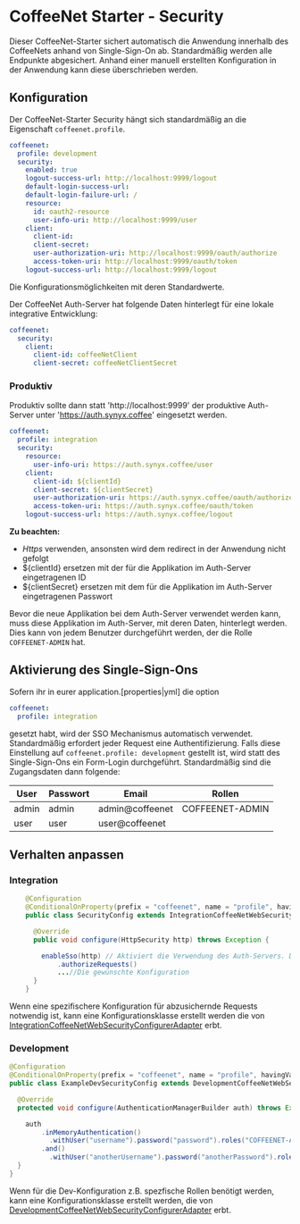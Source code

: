 # CoffeeNet Starter - Security

Dieser CoffeeNet-Starter sichert automatisch die Anwendung innerhalb des CoffeeNets anhand von Single-Sign-On ab.
Standardmäßig werden alle Endpunkte abgesichert. Anhand einer manuell erstellten Konfiguration in der Anwendung kann 
diese überschrieben werden. 


## Konfiguration

Der CoffeeNet-Starter Security hängt sich standardmäßig an die Eigenschaft ```coffeenet.profile```.

```yaml
coffeenet:
  profile: development
  security:
    enabled: true
    logout-success-url: http://localhost:9999/logout
    default-login-success-url:
    default-login-failure-url: /
    resource:
      id: oauth2-resource
      user-info-uri: http://localhost:9999/user
    client:
      client-id:
      client-secret:
      user-authorization-uri: http://localhost:9999/oauth/authorize
      access-token-uri: http://localhost:9999/oauth/token
    logout-success-url: http://localhost:9999/logout
```

Die Konfigurationsmöglichkeiten mit deren Standardwerte.


Der CoffeeNet Auth-Server hat folgende Daten hinterlegt für eine lokale integrative Entwicklung:

```yaml
coffeenet:
  security:
    client:
      client-id: coffeeNetClient
      client-secret: coffeeNetClientSecret
```

### Produktiv

Produktiv sollte dann statt 'http://localhost:9999' der produktive Auth-Server unter 'https://auth.synyx.coffee' eingesetzt werden.

```yaml
coffeenet:
  profile: integration
  security:
    resource:
      user-info-uri: https://auth.synyx.coffee/user
    client:
      client-id: ${clientId}
      client-secret: ${clientSecret}
      user-authorization-uri: https://auth.synyx.coffee/oauth/authorize
      access-token-uri: https://auth.synyx.coffee/oauth/token
    logout-success-url: https://auth.synyx.coffee/logout
```

**Zu beachten:**
* *Https* verwenden, ansonsten wird dem redirect in der Anwendung nicht gefolgt
* ${clientId} ersetzen mit der für die Applikation im Auth-Server eingetragenen ID
* ${clientSecret} ersetzen mit dem für die Applikation im Auth-Server eingetragenen Passwort

Bevor die neue Applikation bei dem Auth-Server verwendet werden kann, muss diese Applikation im Auth-Server, mit deren Daten, hinterlegt werden.
Dies kann von jedem Benutzer durchgeführt werden, der die Rolle `COFFEENET-ADMIN` hat.


## Aktivierung des Single-Sign-Ons

Sofern ihr in eurer application.[properties|yml] die option
```yaml
coffeenet:
  profile: integration
```

gesetzt habt, wird der SSO Mechanismus automatisch verwendet. Standardmäßig erfordert jeder Request eine Authentifizierung.
Falls diese Einstellung auf `coffeenet.profile: development` gestellt ist, wird statt des Single-Sign-Ons ein Form-Login durchgeführt.
Standardmäßig sind die Zugangsdaten dann folgende:

| User       | Passwort   | Email   | Rollen   |
| ---------- |------------|------------| :-------:|
| admin      | admin      | admin@coffeenet | COFFEENET-ADMIN |
| user       | user       | user@coffeenet | |


## Verhalten anpassen

### Integration

```java
    @Configuration
    @ConditionalOnProperty(prefix = "coffeenet", name = "profile", havingValue = "integration") //Wichtig, damit diese Konfiguration nur im Produktiv-Modus herangezogen wird
    public class SecurityConfig extends IntegrationCoffeeNetWebSecurityConfigurerAdapter {

      @Override
      public void configure(HttpSecurity http) throws Exception {

        enableSso(http) // Aktiviert die Verwendung des Auth-Servers. Dabei werden noch keine gesicherten URLs definiert!
            .authorizeRequests()
            ...//Die gewünschte Konfiguration
      }
    }
```
Wenn eine spezifischere Konfiguration für abzusichernde Requests notwendig ist, kann eine Konfigurationsklasse erstellt werden die von [IntegrationCoffeeNetWebSecurityConfigurerAdapter](https://gitlab.synyx.de/coffeenet/coffeenet-autoconfigure/blob/master/src/main/java/coffee/synyx/autoconfigure/security/config/integration/IntegrationCoffeeNetWebSecurityConfigurerAdapter.java)
erbt.


### Development

```java
@Configuration
@ConditionalOnProperty(prefix = "coffeenet", name = "profile", havingValue = "development", matchIfMissing = true)
public class ExampleDevSecurityConfig extends DevelopmentCoffeeNetWebSecurityConfigurerAdapter {

  @Override
  protected void configure(AuthenticationManagerBuilder auth) throws Exception {

    auth
        .inMemoryAuthentication()
          .withUser("username").password("password").roles("COFFEENET-ADMIN")
        .and()
          .withUser("anotherUsername").password("anotherPassword").roles("EMPLOYEE");
  }
}
```
Wenn für die Dev-Konfiguration z.B. spezfische Rollen benötigt werden, kann eine Konfigurationsklasse erstellt werden, die von [DevelopmentCoffeeNetWebSecurityConfigurerAdapter](https://gitlab.synyx.de/coffeenet/coffeenet-autoconfigure/blob/master/src/main/java/coffee/synyx/autoconfigure/security/config/development/DevelopmentCoffeeNetWebSecurityConfigurerAdapter.java) erbt.

